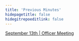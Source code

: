 ```yaml
---
title: 'Previous Minutes'
hidepagetitle: false
hidegitrepoeditlink: false
---
```


[September 13th | Officer Meeting ](sept13-minutes.pdf)
